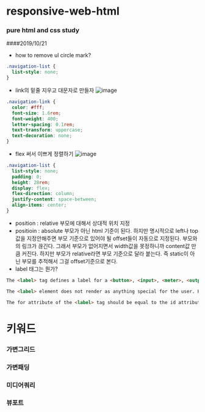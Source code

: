 # responsive-web-html

### pure html and css study

####2019/10/21

- how to remove ul circle mark?

```css
.navigation-list {
  list-style: none;
}
```

- link의 밑줄 지우고 대문자로 만들자
  ![image](https://user-images.githubusercontent.com/21155325/67161695-d626f780-f397-11e9-9a47-00e5c093af39.png)

```css
.navigation-link {
  color: #fff;
  font-size: 1.6rem;
  font-weight: 400;
  letter-spacing: 0.1rem;
  text-transform: uppercase;
  text-decoration: none;
}
```

- flex 써서 이쁘게 정렬하기
  ![image](https://user-images.githubusercontent.com/21155325/67161733-4fbee580-f398-11e9-9ea6-5284b9bf4399.png)

```css
.navigation-list {
  list-style: none;
  padding: 0;
  height: 28rem;
  display: flex;
  flex-direction: column;
  justify-content: space-between;
  align-items: center;
}
```

- position : relative
  부모에 대해서 상대적 위치 지정
- positioin : absolute
  부모가 아닌 html 기준이 된다.
  하지만 명시적으로 left나 top 값을 지정안해주면 부모 기준으로 있어야 될 offset들이 자동으로 지정된다.
  부모와의 링크가 끊긴다. 그래서 부모가 없어지면서 width값을 못정하니까 content값 만큼 커진다.
  하지만 부모가 relative라면 부모 기준으로 달라 붙는다. 즉 static이 아닌 부모를 추적해서 그걸 offset기준으로 본다.
- label 태그는 뭔가?

```html
The <label> tag defines a label for a <button>, <input>, <meter>, <output>, <progress>, <select>, or <textarea> element.

The <label> element does not render as anything special for the user. However, it provides a usability improvement for mouse users, because if the user clicks on the text within the <label> element, it toggles the control.

The for attribute of the <label> tag should be equal to the id attribute of the related element to bind them together.
```

# 키워드

### 가변그리드

### 가변패딩

### 미디어쿼리

### 뷰포트
